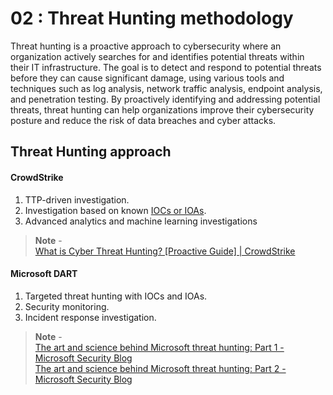 # 02 : Threat Hunting methodology
Threat hunting is a proactive approach to cybersecurity where an organization actively searches for and identifies potential threats within their IT infrastructure. The goal is to detect and respond to potential threats before they can cause significant damage, using various tools and techniques such as log analysis, network traffic analysis, endpoint analysis, and penetration testing. By proactively identifying and addressing potential threats, threat hunting can help organizations improve their cybersecurity posture and reduce the risk of data breaches and cyber attacks.

## Threat Hunting approach
#### CrowdStrike
1. TTP-driven investigation.
2. Investigation based on known [IOCs or IOAs](https://www.crowdstrike.com/cybersecurity-101/indicators-of-compromise/ioa-vs-ioc/).
3. Advanced analytics and machine learning investigations
> **Note** - <br>
> [What is Cyber Threat Hunting? [Proactive Guide] | CrowdStrike](https://www.crowdstrike.com/cybersecurity-101/threat-hunting/)

#### Microsoft DART
1. Targeted threat hunting with IOCs and IOAs.
2. Security monitoring.
3. Incident response investigation.
> **Note** - <br>
> [The art and science behind Microsoft threat hunting: Part 1 - Microsoft Security Blog](https://www.microsoft.com/en-us/security/blog/2022/09/08/part-1-the-art-and-science-of-threat-hunting/) <br>
> [The art and science behind Microsoft threat hunting: Part 2 - Microsoft Security Blog](https://www.microsoft.com/en-us/security/blog/2022/09/21/the-art-and-science-behind-microsoft-threat-hunting-part-2/)
